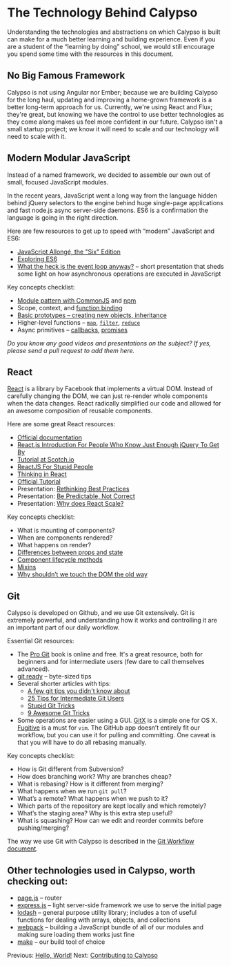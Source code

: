 # The Technology Behind Calypso

Understanding the technologies and abstractions on which Calypso is built can make for a much better learning and building experience. Even if you are a student of the “learning by doing” school, we would still encourage you spend some time with the resources in this document.

## No Big Famous Framework

Calypso is not using Angular nor Ember; because we are building Calypso for the long haul, updating and improving a home-grown framework is a better long-term approach for us. Currently, we're using React and Flux; they're great, but knowing we have the control to use better technologies as they come along makes us feel more confident in our future. Calypso isn't a small startup project; we know it will need to scale and our technology will need to scale with it.

## Modern Modular JavaScript

Instead of a named framework, we decided to assemble our own out of small, focused JavaScript modules.

In the recent years, JavaScript went a long way from the language hidden behind jQuery selectors to the engine behind huge single-page applications and fast node.js async server-side daemons. ES6 is a confirmation the language is going in the right direction.

Here are few resources to get up to speed with “modern” JavaScript and ES6:

* [JavaScript Allongé, the "Six" Edition](https://leanpub.com/javascriptallongesix/read)
* [Exploring ES6](http://exploringjs.com/es6/)
* [What the heck is the event loop anyway?](https://www.youtube.com/watch?v=8aGhZQkoFbQ) – short presentation that sheds some light on how asynchronous operations are executed in JavaScript

Key concepts checklist:

* [Module pattern with CommonJS](http://darrenderidder.github.io/talks/ModulePatterns/) and [npm](https://docs.npmjs.com)
* Scope, context, and [function binding](http://dailyjs.com/2012/06/24/this-binding/)
* [Basic prototypes – creating new objects, inheritance](https://developer.mozilla.org/en-US/docs/Web/JavaScript/Inheritance_and_the_prototype_chain)
* Higher-level functions – [`map`](https://developer.mozilla.org/en-US/docs/Web/JavaScript/Reference/Global_Objects/Array/map), [`filter`](https://developer.mozilla.org/en-US/docs/Web/JavaScript/Reference/Global_Objects/Array/filter), [`reduce`](https://developer.mozilla.org/en-US/docs/Web/JavaScript/Reference/Global_Objects/Array/Reduce)
* Async primitives – [callbacks](https://docs.nodejitsu.com/articles/getting-started/control-flow/what-are-callbacks), [promises](https://developer.mozilla.org/en/docs/Web/JavaScript/Reference/Global_Objects/Promise)

*Do you know any good videos and presentations on the subject? If yes, please send a pull request to add them here.*

## React

[React](http://facebook.github.io/react/) is a library by Facebook that implements a virtual DOM. Instead of carefully changing the DOM, we can just re-render whole components when the data changes. React radically simplified our code and allowed for an awesome composition of reusable components.

Here are some great React resources:

* [Official documentation](http://facebook.github.io/react/docs/getting-started.html)
* [React.js Introduction For People Who Know Just Enough jQuery To Get By](http://reactfordesigners.com/labs/reactjs-introduction-for-people-who-know-just-enough-jquery-to-get-by/)
* [Tutorial at Scotch.io](https://scotch.io/tutorials/learning-react-getting-started-and-concepts)
* [ReactJS For Stupid People](http://blog.andrewray.me/reactjs-for-stupid-people/)
* [Thinking in React](http://facebook.github.io/react/docs/thinking-in-react.html)
* [Official Tutorial](http://facebook.github.io/react/docs/tutorial.html)
* Presentation: [Rethinking Best Practices](https://www.youtube.com/watch?v=x7cQ3mrcKaY)
* Presentation: [Be Predictable, Not Correct](https://www.youtube.com/watch?v=h3KksH8gfcQ)
* Presentation: [Why does React Scale?](https://www.youtube.com/watch?v=D-ioDiacTm8)

Key concepts checklist:

* What is mounting of components?
* When are components rendered?
* What happens on render?
* [Differences between props and state](http://facebook.github.io/react/docs/interactivity-and-dynamic-uis.html)
* [Component lifecycle methods](http://facebook.github.io/react/docs/component-specs.html)
* [Mixins](http://facebook.github.io/react/docs/reusable-components.html#mixins)
* [Why shouldn’t we touch the DOM the old way](http://facebook.github.io/react/docs/working-with-the-browser.html)

## Git

Calypso is developed on Github, and we use Git extensively. Git is extremely powerful, and understanding how it works and controlling it are an important part of our daily workflow.

Essential Git resources:

* The [Pro Git](http://git-scm.com/book/en/v2) book is online and free. It's a great resource, both for beginners and for intermediate users (few dare to call themselves advanced).
* [git ready](http://gitready.com) – byte-sized tips
* Several shorter articles with tips:
	- [A few git tips you didn't know about](http://mislav.uniqpath.com/2010/07/git-tips/)
	- [25 Tips for Intermediate Git Users](https://www.andyjeffries.co.uk/25-tips-for-intermediate-git-users/)
	- [Stupid Git Tricks](http://webchick.net/stupid-git-tricks)
	- [9 Awesome Git Tricks](http://www.tychoish.com/posts/9-awesome-git-tricks/)
* Some operations are easier using a GUI. [GitX](http://rowanj.github.io/gitx/) is a simple one for OS X. [Fugitive](https://github.com/tpope/vim-fugitive) is a must for `vim`. The GitHub app doesn’t entirely fit our workflow, but you can use it for pulling and committing. One caveat is that you will have to do all rebasing manually.

Key concepts checklist:

* How is Git different from Subversion?
* How does branching work? Why are branches cheap?
* What is rebasing? How is it different from merging?
* What happens when we run `git pull`?
* What’s a remote? What happens when we push to it?
* Which parts of the repository are kept locally and which remotely?
* What’s the staging area? Why is this extra step useful?
* What is squashing? How can we edit and reorder commits before pushing/merging?

The way we use Git with Calypso is described in the [Git Workflow document](../git-workflow.md).

## Other technologies used in Calypso, worth checking out:

* [page.js](http://visionmedia.github.io/page.js/) – router
* [express.js](http://expressjs.com) – light server-side framework we use to serve the initial page
* [lodash](https://lodash.com) – general purpose utility library; includes a ton of useful functions for dealing with arrays, objects, and collections
* [webpack](http://webpack.github.io) – building a JavaScript bundle of all of our modules and making sure loading them works just fine
* [make](http://www.gnu.org/software/make/manual/make.html) – our build tool of choice

Previous: [Hello, World!](hello-world.md) Next: [Contributing to Calypso](../../CONTRIBUTING.md)
